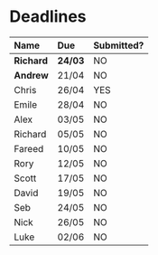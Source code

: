 # Deadlines

| Name        | Due        | Submitted? |
| :---------- | :--------- | :--------- |
| **Richard** | **24/03**  | NO         |
| **Andrew**  | 21/04      | NO         |
| Chris       | 26/04      | YES        |
| Emile       | 28/04      | NO         |
| Alex        | 03/05      | NO         |
| Richard     | 05/05      | NO         |
| Fareed      | 10/05      | NO         |
| Rory        | 12/05      | NO         |
| Scott       | 17/05      | NO         |
| David       | 19/05      | NO         |
| Seb         | 24/05      | NO         |
| Nick        | 26/05      | NO         |
| Luke        | 02/06      | NO         |
